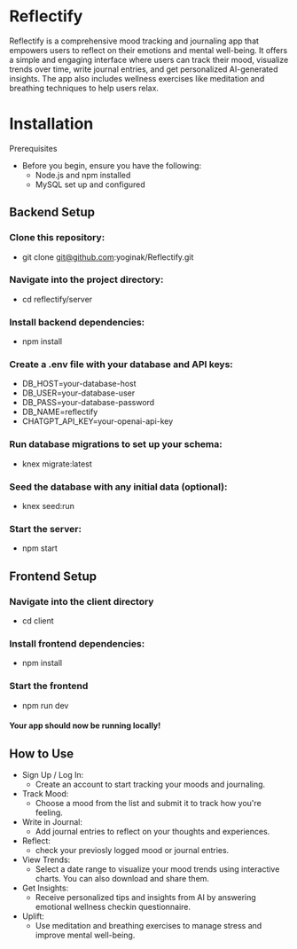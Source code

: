 # Reflectify 
Reflectify is a comprehensive mood tracking and journaling app that empowers users to reflect on their emotions and mental well-being. It offers a simple and engaging interface where users can track their mood, visualize trends over time, write journal entries, and get personalized AI-generated insights. The app also includes wellness exercises like meditation and breathing techniques to help users relax.

# Installation
Prerequisites
- Before you begin, ensure you have the following:
    - Node.js and npm installed
    - MySQL set up and configured

## Backend Setup

### Clone this repository:
- git clone git@github.com:yoginak/Reflectify.git

### Navigate into the project directory:
- cd reflectify/server

### Install backend dependencies:
- npm install

### Create a .env file with your database and API keys:
- DB_HOST=your-database-host
- DB_USER=your-database-user
- DB_PASS=your-database-password
- DB_NAME=reflectify
- CHATGPT_API_KEY=your-openai-api-key

### Run database migrations to set up your schema:
- knex migrate:latest

### Seed the database with any initial data (optional):
- knex seed:run

### Start the server:
- npm start

## Frontend Setup

### Navigate into the client directory
- cd client

### Install frontend dependencies:
- npm install

### Start the frontend
- npm run dev

#### Your app should now be running locally!

## How to Use
- Sign Up / Log In: 
    - Create an account to start tracking your moods and journaling.
- Track Mood: 
    - Choose a mood from the list and submit it to track how you're feeling.
- Write in Journal: 
    - Add journal entries to reflect on your thoughts and experiences.
- Reflect: 
    - check your previosly logged mood or journal entries.
- View Trends: 
    - Select a date range to visualize your mood trends using interactive charts. You can also download and share them.
- Get Insights: 
    - Receive personalized tips and insights from AI by answering emotional wellness checkin questionnaire.
- Uplift: 
    - Use meditation and breathing exercises to manage stress and improve mental well-being.

